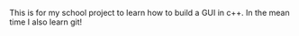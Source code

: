 This is for my school project to learn how to build a GUI in c++.
In the mean time I also learn git!
